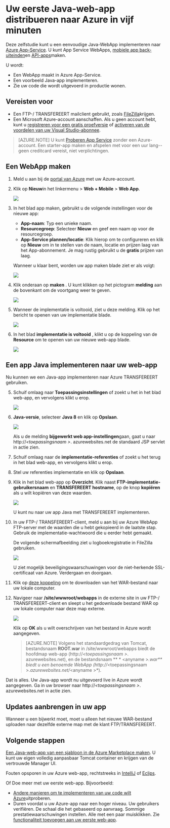 <properties 
    pageTitle="Uw eerste Java-web-app distribueren naar Azure in vijf minuten | Microsoft Azure" 
    description="Leer hoe makkelijk het is om uit te voeren WebApps in App Service door het implementeren van een steekproef-app. Start de reële ontwikkeling snel doen en direct resultaten weer te geven." 
    services="app-service\web"
    documentationCenter=""
    authors="cephalin"
    manager="wpickett"
    editor=""
/>

<tags
    ms.service="app-service-web"
    ms.workload="web"
    ms.tgt_pltfrm="na"
    ms.devlang="na"
    ms.topic="hero-article"
    ms.date="10/13/2016" 
    ms.author="cephalin"
/>
    
# <a name="deploy-your-first-java-web-app-to-azure-in-five-minutes"></a>Uw eerste Java-web-app distribueren naar Azure in vijf minuten

Deze zelfstudie kunt u een eenvoudige Java-WebApp implementeren naar [Azure App-Service](../app-service/app-service-value-prop-what-is.md).
U kunt App Service WebApps, [mobiele app back-uiteinden](/documentation/learning-paths/appservice-mobileapps/)en [API-apps](../app-service-api/app-service-api-apps-why-best-platform.md)maken.

U wordt: 

- Een WebApp maakt in Azure App-Service.
- Een voorbeeld Java-app implementeren.
- Zie uw code die wordt uitgevoerd in productie wonen.

## <a name="prerequisites"></a>Vereisten voor

- Een FTP-/ TRANSFEREERT mailclient gebruikt, zoals [FileZilla](https://filezilla-project.org/)krijgen.
- Een Microsoft Azure-account aanschaffen. Als u geen account hebt, kunt u [registreren voor een gratis proefversie](/pricing/free-trial/?WT.mc_id=A261C142F) of [activeren van de voordelen van uw Visual Studio-abonnee](/pricing/member-offers/msdn-benefits-details/?WT.mc_id=A261C142F).

>[AZURE.NOTE] U kunt [Proberen App Service](http://go.microsoft.com/fwlink/?LinkId=523751) zonder een Azure-account. Een starter-app maken en afspelen met voor een uur lang--geen creditcard vereist, niet verplichtingen.

<a name="create"></a>
## <a name="create-a-web-app"></a>Een WebApp maken

1. Meld u aan bij de [portal van Azure](https://portal.azure.com) met uw Azure-account.

2. Klik op **Nieuw**in het linkermenu > **Web + Mobile** > **Web App**.

    ![](./media/app-service-web-get-started-languages/create-web-app-portal.png)

3. In het blad app maken, gebruikt u de volgende instellingen voor de nieuwe app:

    - **App-naam**: Typ een unieke naam.
    - **Resourcegroep**: Selecteer **Nieuw** en geef een naam op voor de resourcegroep.
    - **App-Service plannen/locatie**: Klik hierop om te configureren en klik op **Nieuw** om in te stellen van de naam, locatie en prijzen laag van het App-abonnement. Je mag rustig gebruikt u de **gratis** prijzen van laag.

    Wanneer u klaar bent, worden uw app maken blade ziet er als volgt:

    ![](./media/app-service-web-get-started-languages/create-web-app-settings.png)

3. Klik onderaan op **maken** . U kunt klikken op het pictogram **melding** aan de bovenkant om de voortgang weer te geven.

    ![](./media/app-service-web-get-started-languages/create-web-app-started.png)

4. Wanneer de implementatie is voltooid, ziet u deze melding. Klik op het bericht te openen van uw implementatie blade.

    ![](./media/app-service-web-get-started-languages/create-web-app-finished.png)

5. In het blad **implementatie is voltooid** , klikt u op de koppeling van de **Resource** om te openen van uw nieuwe web-app blade.

    ![](./media/app-service-web-get-started-languages/create-web-app-resource.png)

## <a name="deploy-a-java-app-to-your-web-app"></a>Een app Java implementeren naar uw web-app

Nu kunnen we een Java-app implementeren naar Azure TRANSFEREERT gebruiken.

5. Schuif omlaag naar **Toepassingsinstellingen** of zoekt u het in het blad web-app, en vervolgens klikt u erop. 

    ![](./media/app-service-web-get-started-languages/set-java-application-settings.png)

6. **Java-versie**, selecteer **Java 8** en klik op **Opslaan**.

    ![](./media/app-service-web-get-started-languages/set-java-application-settings.png)

    Als u de melding **bijgewerkt web app-instellingen**gaan, gaat u naar http://*&lt;toepassingsnaam >*. azurewebsites.net de standaard JSP servlet in actie zien.

7. Schuif omlaag naar de **implementatie-referenties** of zoekt u het terug in het blad web-app, en vervolgens klikt u erop.

8. Stel uw referenties implementatie en klik op **Opslaan**.

7. Klik in het blad web-app op **Overzicht**. Klik naast **FTP-implementatie-gebruikersnaam** en **TRANSFEREERT hostname**, op de knop **kopiëren** als u wilt kopiëren van deze waarden.

    ![](./media/app-service-web-get-started-languages/get-ftp-url.png)

    U kunt nu naar uw app Java met TRANSFEREERT implementeren.

8. In uw FTP-/ TRANSFEREERT-client, meld u aan bij uw Azure WebApp FTP-server met de waarden die u hebt gekopieerd in de laatste stap. Gebruik de implementatie-wachtwoord die u eerder hebt gemaakt.

    De volgende schermafbeelding ziet u logboekregistratie in FileZilla gebruiken.

    ![](./media/app-service-web-get-started-languages/filezilla-login.png)

    U ziet mogelijk beveiligingswaarschuwingen voor de niet-herkende SSL-certificaat van Azure. Verdergaan en doorgaan.

9. Klik op [deze koppeling](https://github.com/Azure-Samples/app-service-web-java-get-started/raw/master/webapps/ROOT.war) om te downloaden van het WAR-bestand naar uw lokale computer.

9. Navigeer naar **/site/wwwroot/webapps** in de externe site in uw FTP-/ TRANSFEREERT-client en sleept u het gedownloade bestand WAR op uw lokale computer naar deze map externe.

    ![](./media/app-service-web-get-started-languages/transfer-war-file.png)

    Klik op **OK** als u wilt overschrijven van het bestand in Azure wordt aangegeven.

    >[AZURE.NOTE] Volgens het standaardgedrag van Tomcat, bestandsnaam **ROOT.war** in /site/wwwroot/webapps biedt de hoofdmap web-app (http://*&lt;toepassingsnaam >*. azurewebsites.net), en de bestandsnaam ** * &lt;anyname >*.war** biedt u een benoemde WebApp (http://*&lt;toepassingsnaam >*.azurewebsites.net/*&lt;anyname >*).

Dat is alles. Uw Java-app wordt nu uitgevoerd live in Azure wordt aangegeven. Ga in uw browser naar http://*&lt;toepassingsnaam >*. azurewebsites.net in actie zien. 

## <a name="make-updates-to-your-app"></a>Updates aanbrengen in uw app

Wanneer u een bijwerkt moet, moet u alleen het nieuwe WAR-bestand uploaden naar dezelfde externe map met de klant FTP/TRANSFEREERT.

## <a name="next-steps"></a>Volgende stappen

[Een Java-web-app van een sjabloon in de Azure Marketplace maken](web-sites-java-get-started.md#marketplace). U kunt uw eigen volledig aanpasbaar Tomcat container en krijgen van de vertrouwde Manager UI. 

Fouten opsporen in uw Azure web-app, rechtstreeks in [IntelliJ](app-service-web-debug-java-web-app-in-intellij.md) of [Eclips](app-service-web-debug-java-web-app-in-eclipse.md).

Of Doe meer met uw eerste web-app. Bijvoorbeeld:

- [Andere manieren om te implementeren van uw code wilt Azure](../app-service-web/web-sites-deploy.md)uitproberen. 
- Duren voordat u uw Azure-app naar een hoger niveau. Uw gebruikers verifiëren. De schaal die het gebaseerd op aanvraag. Sommige prestatiewaarschuwingen instellen. Alle met een paar muisklikken. Zie [functionaliteit toevoegen aan uw eerste web-app](app-service-web-get-started-2.md).


